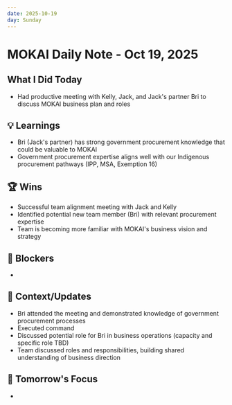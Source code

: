 ```yaml
---
date: 2025-10-19
day: Sunday
---
```

# MOKAI Daily Note - Oct 19, 2025

## What I Did Today
- Had productive meeting with Kelly, Jack, and Jack's partner Bri to discuss MOKAI business plan and roles

## 💡 Learnings
- Bri (Jack's partner) has strong government procurement knowledge that could be valuable to MOKAI
- Government procurement expertise aligns well with our Indigenous procurement pathways (IPP, MSA, Exemption 16)

## 🏆 Wins
- Successful team alignment meeting with Jack and Kelly
- Identified potential new team member (Bri) with relevant procurement expertise
- Team is becoming more familiar with MOKAI's business vision and strategy

## 🚨 Blockers
-

## 📝 Context/Updates
- Bri attended the meeting and demonstrated knowledge of government procurement processes
- Executed  command
- Discussed potential role for Bri in business operations (capacity and specific role TBD)
- Team discussed roles and responsibilities, building shared understanding of business direction

## 🎯 Tomorrow's Focus
-
